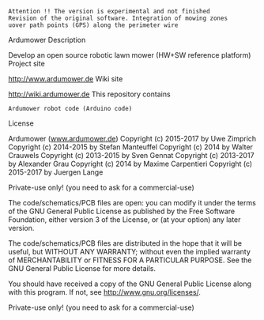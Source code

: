     Attention !! The version is experimental and not finished
    Revision of the original software. Integration of mowing zones
    uover path points (GPS) along the perimeter wire
Ardumower
Description

Develop an open source robotic lawn mower (HW+SW reference platform)
Project site

http://www.ardumower.de
Wiki site

http://wiki.ardumower.de
This repository contains

    Ardumower robot code (Arduino code)
    

License

Ardumower (www.ardumower.de)
Copyright (c) 2015-2017 by Uwe Zimprich
Copyright (c) 2014-2015 by Stefan Manteuffel
Copyright (c) 2014 by Walter Crauwels
Copyright (c) 2013-2015 by Sven Gennat
Copyright (c) 2013-2017 by Alexander Grau
Copyright (c) 2014 by Maxime Carpentieri
Copyright (c) 2015-2017 by Juergen Lange

Private-use only! (you need to ask for a commercial-use)

The code/schematics/PCB files are open: you can modify it under the terms of the GNU General Public License as published by the Free Software Foundation, either version 3 of the License, or (at your option) any later version.

The code/schematics/PCB files are distributed in the hope that it will be useful, but WITHOUT ANY WARRANTY; without even the implied warranty of MERCHANTABILITY or FITNESS FOR A PARTICULAR PURPOSE. See the GNU General Public License for more details.

You should have received a copy of the GNU General Public License along with this program. If not, see http://www.gnu.org/licenses/.

Private-use only! (you need to ask for a commercial-use)
